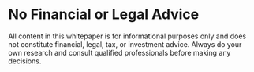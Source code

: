 # No Financial or Legal Advice

All content in this whitepaper is for informational purposes only and does not constitute financial, legal, tax, or investment advice. Always do your own research and consult qualified professionals before making any decisions.
